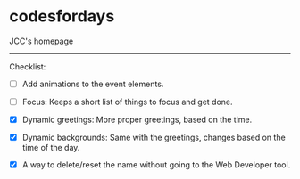 # codesfordays
JCC's homepage
___

















Checklist:
- [ ] Add animations to the event elements.
- [ ] Focus: Keeps a short list of things to focus and get done.
- [x] Dynamic greetings: More proper greetings, based on the time.
- [x] Dynamic backgrounds: Same with the greetings, changes based on the time of the day.
- [x] A way to delete/reset the name without going to the Web Developer tool.

